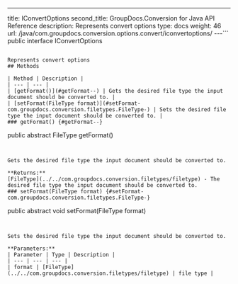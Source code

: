 ---
title: IConvertOptions
second_title: GroupDocs.Conversion for Java API Reference
description: Represents convert options
type: docs
weight: 46
url: /java/com.groupdocs.conversion.options.convert/iconvertoptions/
---```
public interface IConvertOptions
```

Represents convert options
## Methods

| Method | Description |
| --- | --- |
| [getFormat()](#getFormat--) | Gets the desired file type the input document should be converted to. |
| [setFormat(FileType format)](#setFormat-com.groupdocs.conversion.filetypes.FileType-) | Sets the desired file type the input document should be converted to. |
### getFormat() {#getFormat--}
```
public abstract FileType getFormat()
```


Gets the desired file type the input document should be converted to.

**Returns:**
[FileType](../../com.groupdocs.conversion.filetypes/filetype) - The desired file type the input document should be converted to.
### setFormat(FileType format) {#setFormat-com.groupdocs.conversion.filetypes.FileType-}
```
public abstract void setFormat(FileType format)
```


Sets the desired file type the input document should be converted to.

**Parameters:**
| Parameter | Type | Description |
| --- | --- | --- |
| format | [FileType](../../com.groupdocs.conversion.filetypes/filetype) | file type |

